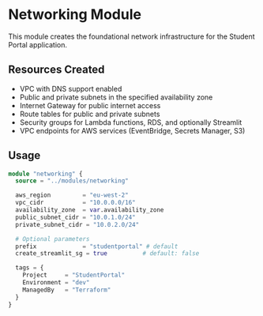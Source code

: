 # Networking Module

This module creates the foundational network infrastructure for the Student Portal application.

## Resources Created

- VPC with DNS support enabled
- Public and private subnets in the specified availability zone
- Internet Gateway for public internet access
- Route tables for public and private subnets
- Security groups for Lambda functions, RDS, and optionally Streamlit
- VPC endpoints for AWS services (EventBridge, Secrets Manager, S3)

## Usage

```terraform
module "networking" {
  source = "../modules/networking"

  aws_region         = "eu-west-2"
  vpc_cidr           = "10.0.0.0/16"
  availability_zone  = var.availability_zone
  public_subnet_cidr = "10.0.1.0/24"
  private_subnet_cidr = "10.0.2.0/24"

  # Optional parameters
  prefix             = "studentportal" # default
  create_streamlit_sg = true          # default: false

  tags = {
    Project     = "StudentPortal"
    Environment = "dev"
    ManagedBy   = "Terraform"
  }
}
```
